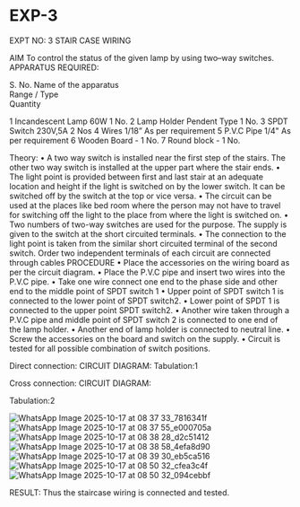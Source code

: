 # EXP-3
EXPT NO: 3				STAIR CASE WIRING                     

 
AIM
 To control the status of the given lamp by using two–way switches. 
APPARATUS REQUIRED:

S. No.
Name of the apparatus	
Range / Type	
Quantity

1	Incandescent Lamp	60W	1 No.
2	Lamp Holder	Pendent Type	1 No.
3	SPDT Switch	230V,5A	2 Nos
4	Wires	1/18”	As per requirement
5	P.V.C Pipe	1/4"	As per requirement
6	Wooden Board	-	1 No.
7	Round block	-	1 No.


Theory:
•	A two way switch is installed near the first step of the stairs. The other two way switch is installed at the upper part where the stair ends.
•	The light point is provided between first and last stair at an adequate location and height if the light is switched on by the lower switch. It can be switched off by the switch at the top or vice versa.
•	The circuit can be used at the places like bed room where the person may  not  have  to  travel for switching off the light to the place from where the light is switched on.
•	Two  numbers  of  two-way  switches  are  used  for  the  purpose.  The supply is given to the switch at the short circuited terminals.
•	The  connection  to  the  light  point  is  taken  from  the  similar  short circuited  terminal  of  the   second  switch.   Order  two  independent terminals of each circuit are connected through  cables 
PROCEDURE
•  Place the accessories on the wiring board as per the circuit diagram.
•  Place the P.V.C pipe and insert two wires into the P.V.C pipe.
•	Take one wire connect one end to the phase side and other end to the middle point of SPDT switch 1
•  Upper point of SPDT switch 1 is connected to the lower point of SPDT
switch2.
•  Lower point of SPDT 1 is connected to the upper point SPDT switch2.
•	Another wire taken through a P.V.C pipe and middle point of SPDT switch 2 is connected to one end of the lamp holder.
•  Another end of lamp holder is connected to neutral line.
•  Screw the accessories on the board and switch on the supply.
•  Circuit is tested for all possible combination of switch positions.


Direct connection: CIRCUIT DIAGRAM: 
Tabulation:1
	
Cross connection: CIRCUIT DIAGRAM:

Tabulation:2

![WhatsApp Image 2025-10-17 at 08 37 33_7816341f](https://github.com/user-attachments/assets/938629d3-f0d7-41fe-80f6-827c2d95bb26)
![WhatsApp Image 2025-10-17 at 08 37 55_e000705a](https://github.com/user-attachments/assets/30acb651-cccf-4080-9ef7-fc31b1194dc4)
![WhatsApp Image 2025-10-17 at 08 38 28_d2c51412](https://github.com/user-attachments/assets/47ff920a-4844-436d-a594-5537d3c8547a)
![WhatsApp Image 2025-10-17 at 08 38 58_4efa8d90](https://github.com/user-attachments/assets/3fafadb9-473d-4599-921c-1ae748518357)
![WhatsApp Image 2025-10-17 at 08 39 30_eb5ca516](https://github.com/user-attachments/assets/fe8734c2-2ed8-4320-a49c-167aa0ed8091)
![WhatsApp Image 2025-10-17 at 08 50 32_cfea3c4f](https://github.com/user-attachments/assets/957fb4e6-145d-414d-9840-e083003c8bcd)
![WhatsApp Image 2025-10-17 at 08 50 32_094cebbf](https://github.com/user-attachments/assets/4190f59f-4ac4-42b2-bccd-61e2c3349297)

RESULT:
Thus the staircase wiring is connected and tested.

